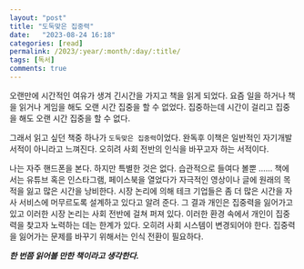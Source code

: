 ```yaml
---
layout: "post"
title: "도둑맞은 집중력"
date:   "2023-08-24 16:18"
categories: [read]
permalink: /2023/:year/:month/:day/:title/
tags: [독서]
comments: true
---
```


오랜만에 시간적인 여유가 생겨 긴시간을 가지고 책을 읽게 되었다.
요즘 일을 하거나 책을 읽거나 게임을 해도 오랜 시간 집중을 할 수 없었다.
집중하는데 시간이 걸리고 집중을 해도 오랜 시간 집중을 할 수 없다.

그래서 읽고 싶던 책중 하나가 `도둑맞은 집중력`이었다.
완독후 이책은 일반적인 자기개발 서적이 아니라고 느껴진다.
오히려 사회 전반의 인식을 바꾸고자 하는 서적이다.

나는 자주 핸드폰을 본다.  하지만 특별한 것은 없다. 습관적으로 들여다 볼뿐 ……
책에서는 유튜브 혹은 인스타그램, 페이스북을 열었다가 자극적인 영상이나 글에 원래의 목적을 잃고 많은 시간을 낭비한다.
시장 논리에 의해 테크 기업들은 좀 더 많은 시간을 자사 서비스에 머무르도록 설계하고 있다고 알려 준다.
그 결과 개인은 집중력을 잃어가고 있고 이러한 시장 논리는 사회 전반에 걸쳐 퍼져 있다.
이러한 환경 속에서 개인이 집중력을 찾고자 노력하는 데는 한계가 있다. 오히려 사회 시스템이 변경되어야 한다.
집중력을 잃어가는 문제를 바꾸기 위해서는 인식 전환이 필요하다.

***한 번쯤 읽어볼 만한 책이라고 생각한다.***